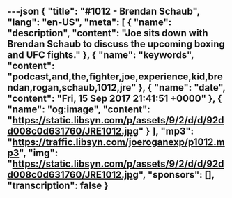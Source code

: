 ---json
{
  "title": "#1012 - Brendan Schaub",
  "lang": "en-US",
  "meta": [
    {
      "name": "description",
      "content": "Joe sits down with Brendan Schaub to discuss the upcoming boxing and UFC fights."
    },
    {
      "name": "keywords",
      "content": "podcast,and,the,fighter,joe,experience,kid,brendan,rogan,schaub,1012,jre"
    },
    {
      "name": "date",
      "content": "Fri, 15 Sep 2017 21:41:51 +0000"
    },
    {
      "name": "og:image",
      "content": "https://static.libsyn.com/p/assets/9/2/d/d/92dd008c0d631760/JRE1012.jpg"
    }
  ],
  "mp3": "https://traffic.libsyn.com/joeroganexp/p1012.mp3",
  "img": "https://static.libsyn.com/p/assets/9/2/d/d/92dd008c0d631760/JRE1012.jpg",
  "sponsors": [],
  "transcription": false
}
---
<episode-header />

<timemark seconds="0" />

<transcribe-call-to-action />

<episode-footer />